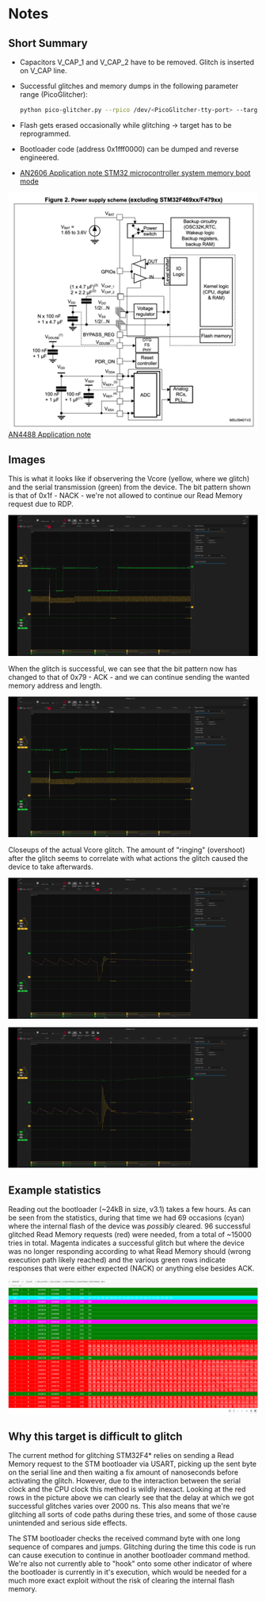 # Notes

## Short Summary

- Capacitors V_CAP_1 and V_CAP_2 have to be removed. Glitch is inserted on V_CAP line.

- Successful glitches and memory dumps in the following parameter range (PicoGlitcher):
  
  ```bash
  python pico-glitcher.py --rpico /dev/<PicoGlitcher-tty-port> --target /dev/<target-tty-port> --delay 103_000 105_000 --length 225 235
  ```

- Flash gets erased occasionally while glitching -> target has to be reprogrammed.

- Bootloader code (address 0x1fff0000) can be dumped and reverse engineered.

- [AN2606 Application note STM32 microcontroller system memory boot mode](https://www.st.com/resource/en/application_note/an2606-stm32-microcontroller-system-memory-boot-mode-stmicroelectronics.pdf)

![Glitch insertion point](../stm32f42x/images/power_supply_scheme.png)
[AN4488 Application note](https://www.st.com/resource/en/application_note/an4488-getting-started-with-stm32f4xxxx-mcu-hardware-development-stmicroelectronics.pdf)

## Images

This is what it looks like if observering the Vcore (yellow, where we glitch) and the serial transmission (green) from the device. The bit pattern shown is that of 0x1f - NACK - we're not allowed to continue our Read Memory request due to RDP.

![](images/glitch_NACK.png)

When the glitch is successful, we can see that the bit pattern now has changed to that of 0x79 - ACK - and we can continue sending the wanted memory address and length.

![](images/glitch_ACK.png)

Closeups of the actual Vcore glitch. The amount of "ringing" (overshoot) after the glitch seems to correlate with what actions the glitch caused the device to take afterwards.

![](images/glitch1.png)

![](images/glitch2.png)

## Example statistics

Reading out the bootloader (~24kB in size, v3.1) takes a few hours. As can be seen from the statistics, during that time we had 69 occasions (cyan) where the internal flash of the device was _possibly_ cleared. 96 successful glitched Read Memory requests (red) were needed, from a total of  ~15000 tries in total. Magenta indicates a successful glitch but where the device was no longer responding according to what Read Memory should (wrong execution path likely reached) and the various green rows indicate responses that were either expected (NACK) or anything else besides ACK.

![](images/statistics.png)

## Why this target is difficult to glitch

The current method for glitching STM32F4* relies on sending a Read Memory request to the STM bootloader via USART, picking up the sent byte on the serial line and then waiting a fix amount of nanoseconds before activating the glitch. However, due to the interaction between the serial clock and the CPU clock this method is wildly inexact. Looking at the red rows in the picture above we can clearly see that the delay at which we got successful glitches varies over 2000 ns. This also means that we're glitching all sorts of code paths during these tries, and some of those cause unintended and serious side effects.

The STM bootloader checks the received command byte with one long sequence of compares and jumps. Glitching during the time this code is run can cause execution to continue in another bootloader command method. We're also not currently able to "hook" onto some other indicator of where the bootloader is currently in it's execution, which would be needed for a much more exact exploit without the risk of clearing the internal flash memory.
